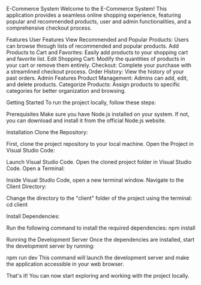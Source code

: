 
E-Commerce System
Welcome to the E-Commerce System! This application provides a seamless online shopping experience, featuring popular and recommended products, user and admin functionalities, and a comprehensive checkout process.

Features
User Features
View Recommended and Popular Products: Users can browse through lists of recommended and popular products.
Add Products to Cart and Favorites: Easily add products to your shopping cart and favorite list.
Edit Shopping Cart: Modify the quantities of products in your cart or remove them entirely.
Checkout: Complete your purchase with a streamlined checkout process.
Order History: View the history of your past orders.
Admin Features
Product Management: Admins can add, edit, and delete products.
Categorize Products: Assign products to specific categories for better organization and browsing.


Getting Started
To run the project locally, follow these steps:

Prerequisites
Make sure you have Node.js installed on your system. If not, you can download and install it from the official Node.js website.

Installation
Clone the Repository:

First, clone the project repository to your local machine.
Open the Project in Visual Studio Code:

Launch Visual Studio Code.
Open the cloned project folder in Visual Studio Code.
Open a Terminal:

Inside Visual Studio Code, open a new terminal window.
Navigate to the Client Directory:

Change the directory to the "client" folder of the project using the terminal:
cd client

Install Dependencies:

Run the following command to install the required dependencies:
npm install

Running the Development Server
Once the dependencies are installed, start the development server by running:

npm run dev
This command will launch the development server and make the application accessible in your web browser.

That's it! You can now start exploring and working with the project locally.
